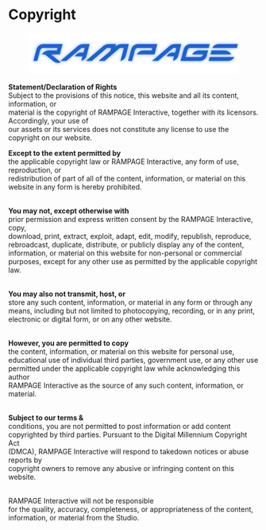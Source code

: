 # Copyright

<figure><img src="../.gitbook/assets/Brand_Blue.png" alt=""><figcaption></figcaption></figure>

**Statement/Declaration of Rights**\
Subject to the provisions of this notice, this website and all its content, information, or\
material is the copyright of RAMPAGE Interactive, together with its licensors. Accordingly, your use of\
our assets or its services does not constitute any license to use the copyright on our website.

**Except to the extent permitted by**\
the applicable copyright law or RAMPAGE Interactive, any form of use, reproduction, or\
redistribution of part of all of the content, information, or material on this\
website in any form is hereby prohibited.

\
**You may not, except otherwise with**\
prior permission and express written consent by the RAMPAGE Interactive, copy,\
download, print, extract, exploit, adapt, edit, modify, republish, reproduce,\
rebroadcast, duplicate, distribute, or publicly display any of the content,\
information, or material on this website for non-personal or commercial\
purposes, except for any other use as permitted by the applicable copyright\
law.

\
**You may also not transmit, host, or**\
store any such content, information, or material in any form or through any\
means, including but not limited to photocopying, recording, or in any print,\
electronic or digital form, or on any other website.

\
**However, you are permitted to copy**\
the content, information, or material on this website for personal use,\
educational use of individual third parties, government use, or any other use\
permitted under the applicable copyright law while acknowledging this author\
RAMPAGE Interactive as the source of any such content, information, or material.

\
**Subject to our terms &**\
conditions, you are not permitted to post information or add content\
copyrighted by third parties. Pursuant to the Digital Millennium Copyright Act\
(DMCA), RAMPAGE Interactive will respond to takedown notices or abuse reports by\
copyright owners to remove any abusive or infringing content on this website.

\
RAMPAGE Interactive will not be responsible\
for the quality, accuracy, completeness, or appropriateness of the content,\
information, or material from the Studio.
